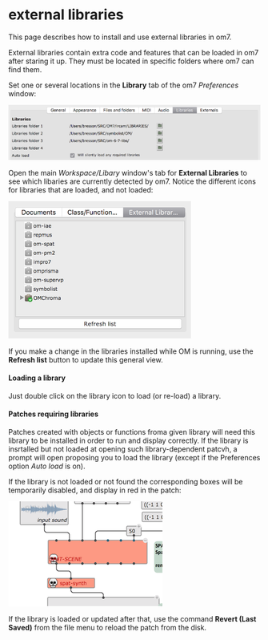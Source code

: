 
# external libraries

This page describes how to install and use external libraries in om7.

External libraries contain extra code and features that can be loaded in om7 after staring it up.
They must be located in specific folders where om7 can find them.

Set one or several locations in the **Library** tab of the om7 _Preferences_ window:

<img src="./images/lib-preferences.png">


Open the main _Workspace/Libary_ window's tab for **External Libraries** to see which libaries are currently detected by om7. Notice the different icons for libraries that are loaded, and not loaded:

<img src="./images/libraries.png">

If you make a change in the libraries installed while OM is running, use the **Refresh list** button to update this general view.

#### Loading a library

Just double click on the library icon to load (or re-load) a library.

#### Patches requiring libraries

Patches created with objects or functions froma given library will need this library to be installed in order to run and display correctly. If the library is insrtalled but not loaded at opening such library-dependent patcvh, a prompt will open proposing you to load the library (except if the Preferences option _Auto load_ is on).

If the library is not loaded or not found the corresponding boxes will be temporarily disabled, and display in red in the patch:


<img src="./images/dead-boxes.png">

If the library is loaded or updated after that, use the command **Revert (Last Saved)** from the file menu to reload the patch from the disk. 


